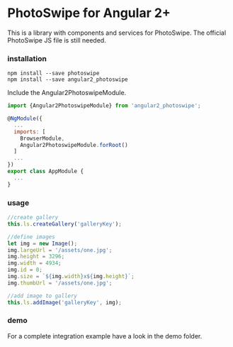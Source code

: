 # PhotoSwipe for Angular 2+

This is a library with components and services for PhotoSwipe.
The official PhotoSwipe JS file is still needed.

### installation

```
npm install --save photoswipe
npm install --save angular2_photoswipe
```
Include the Angular2PhotoswipeModule.
```js
import {Angular2PhotoswipeModule} from 'angular2_photoswipe';

@NgModule({
  ...
  imports: [
    BrowserModule,
    Angular2PhotoswipeModule.forRoot()
  ]
  ...
})
export class AppModule {
  ...
}
```

### usage

```js
//create gallery
this.ls.createGallery('galleryKey');

//define images
let img = new Image();
img.largeUrl = '/assets/one.jpg';
img.height = 3296;
img.width = 4934;
img.id = 0;
img.size = `${img.width}x${img.height}`;
img.thumbUrl = '/assets/one.jpg';

//add image to gallery
this.ls.addImage('galleryKey', img);
```

### demo

For a complete integration example have a look in the demo folder.


